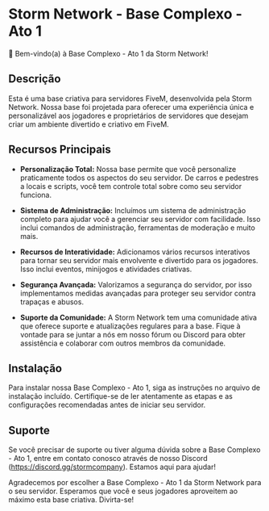# Storm Network - Base Complexo - Ato 1

👋 Bem-vindo(a) à Base Complexo - Ato 1 da Storm Network!

## Descrição

Esta é uma base criativa para servidores FiveM, desenvolvida pela Storm Network. Nossa base foi projetada para oferecer uma experiência única e personalizável aos jogadores e proprietários de servidores que desejam criar um ambiente divertido e criativo em FiveM.

## Recursos Principais

- **Personalização Total:** Nossa base permite que você personalize praticamente todos os aspectos do seu servidor. De carros e pedestres a locais e scripts, você tem controle total sobre como seu servidor funciona.

- **Sistema de Administração:** Incluímos um sistema de administração completo para ajudar você a gerenciar seu servidor com facilidade. Isso inclui comandos de administração, ferramentas de moderação e muito mais.

- **Recursos de Interatividade:** Adicionamos vários recursos interativos para tornar seu servidor mais envolvente e divertido para os jogadores. Isso inclui eventos, minijogos e atividades criativas.

- **Segurança Avançada:** Valorizamos a segurança do servidor, por isso implementamos medidas avançadas para proteger seu servidor contra trapaças e abusos.

- **Suporte da Comunidade:** A Storm Network tem uma comunidade ativa que oferece suporte e atualizações regulares para a base. Fique à vontade para se juntar a nós em nosso fórum ou Discord para obter assistência e colaborar com outros membros da comunidade.

## Instalação

Para instalar nossa Base Complexo - Ato 1, siga as instruções no arquivo de instalação incluído. Certifique-se de ler atentamente as etapas e as configurações recomendadas antes de iniciar seu servidor.

## Suporte

Se você precisar de suporte ou tiver alguma dúvida sobre a Base Complexo - Ato 1, entre em contato conosco através de nosso Discord (https://discord.gg/stormcompany). Estamos aqui para ajudar!

Agradecemos por escolher a Base Complexo - Ato 1 da Storm Network para o seu servidor. Esperamos que você e seus jogadores aproveitem ao máximo esta base criativa. Divirta-se!
